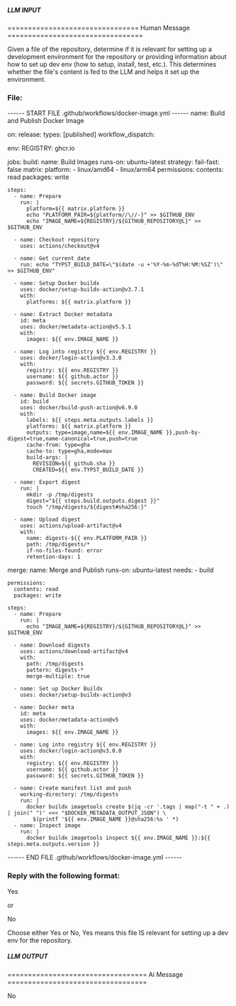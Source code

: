 ##### LLM INPUT #####
================================ Human Message =================================

Given a file of the repository, determine if it is relevant for setting up a development environment for the repository or providing information about how to set up dev env (how to setup, install, test, etc.). This determines whether the file's content is fed to the LLM and helps it set up the environment.

### File:
------ START FILE .github/workflows/docker-image.yml ------
name: Build and Publish Docker Image

on:
  release:
    types: [published]
  workflow_dispatch:

env:
  REGISTRY: ghcr.io

jobs:
  build:
    name: Build Images
    runs-on: ubuntu-latest
    strategy:
      fail-fast: false
      matrix:
        platform:
          - linux/amd64
          - linux/arm64
    permissions:
      contents: read
      packages: write

    steps:
      - name: Prepare
        run: |
          platform=${{ matrix.platform }}
          echo "PLATFORM_PAIR=${platform//\//-}" >> $GITHUB_ENV
          echo "IMAGE_NAME=${REGISTRY}/${GITHUB_REPOSITORY@L}" >> $GITHUB_ENV

      - name: Checkout repository
        uses: actions/checkout@v4

      - name: Get current date
        run: echo "TYPST_BUILD_DATE=\"$(date -u +'%Y-%m-%dT%H:%M:%SZ')\" >> $GITHUB_ENV"

      - name: Setup Docker buildx
        uses: docker/setup-buildx-action@v3.7.1
        with:
          platforms: ${{ matrix.platform }}

      - name: Extract Docker metadata
        id: meta
        uses: docker/metadata-action@v5.5.1
        with:
          images: ${{ env.IMAGE_NAME }}

      - name: Log into registry ${{ env.REGISTRY }}
        uses: docker/login-action@v3.3.0
        with:
          registry: ${{ env.REGISTRY }}
          username: ${{ github.actor }}
          password: ${{ secrets.GITHUB_TOKEN }}

      - name: Build Docker image
        id: build
        uses: docker/build-push-action@v6.9.0
        with:
          labels: ${{ steps.meta.outputs.labels }}
          platforms: ${{ matrix.platform }}
          outputs: type=image,name=${{ env.IMAGE_NAME }},push-by-digest=true,name-canonical=true,push=true
          cache-from: type=gha
          cache-to: type=gha,mode=max
          build-args: |
            REVISION=${{ github.sha }}
            CREATED=${{ env.TYPST_BUILD_DATE }}

      - name: Export digest
        run: |
          mkdir -p /tmp/digests
          digest="${{ steps.build.outputs.digest }}"
          touch "/tmp/digests/${digest#sha256:}"

      - name: Upload digest
        uses: actions/upload-artifact@v4
        with:
          name: digests-${{ env.PLATFORM_PAIR }}
          path: /tmp/digests/*
          if-no-files-found: error
          retention-days: 1

  merge:
    name: Merge and Publish
    runs-on: ubuntu-latest
    needs:
      - build

    permissions:
      contents: read
      packages: write

    steps:
      - name: Prepare
        run: |
          echo "IMAGE_NAME=${REGISTRY}/${GITHUB_REPOSITORY@L}" >> $GITHUB_ENV

      - name: Download digests
        uses: actions/download-artifact@v4
        with:
          path: /tmp/digests
          pattern: digests-*
          merge-multiple: true

      - name: Set up Docker Buildx
        uses: docker/setup-buildx-action@v3

      - name: Docker meta
        id: meta
        uses: docker/metadata-action@v5
        with:
          images: ${{ env.IMAGE_NAME }}

      - name: Log into registry ${{ env.REGISTRY }}
        uses: docker/login-action@v3.0.0
        with:
          registry: ${{ env.REGISTRY }}
          username: ${{ github.actor }}
          password: ${{ secrets.GITHUB_TOKEN }}

      - name: Create manifest list and push
        working-directory: /tmp/digests
        run: |
          docker buildx imagetools create $(jq -cr '.tags | map("-t " + .) | join(" ")' <<< "$DOCKER_METADATA_OUTPUT_JSON") \
            $(printf '${{ env.IMAGE_NAME }}@sha256:%s ' *)
      - name: Inspect image
        run: |
          docker buildx imagetools inspect ${{ env.IMAGE_NAME }}:${{ steps.meta.outputs.version }}

------ END FILE .github/workflows/docker-image.yml ------

### Reply with the following format:

<rel>Yes</rel>

or

<rel>No</rel>

Choose either Yes or No, Yes means this file IS relevant for setting up a dev env for the repository.

##### LLM OUTPUT #####
================================== Ai Message ==================================

<rel>No</rel>